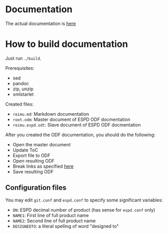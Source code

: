 # Documentation

The actual documentation is [here](reimu.md)

# How to build documentation

Just run `./build`.

Prerequisites:
* sed
* pandoc
* zip, unzip
* xmlstarlet

Created files:
* `reimu.md`: Markdown documentation
* `root.odm`: Master document of ESPD ODF docmentation
* `reimu.espd.odt`: Slave document of ESPD ODF docmentation

After you created the ODF documentation, you should do the following:
* Open the master document
* Update ToC
* Export file to ODF
* Open resulting ODF
* Break links as specified [here](https://wiki.openoffice.org/wiki/Documentation/OOo3_User_Guides/Writer_Guide/Creating_one_file_from_a_master_document)
* Save resulting ODF

## Configuration files

You may edit `git.conf` and `espd.conf` to specify some significant variables:
* `DN`: ESPD decimal number of product (has sense for `espd.conf` only)
* `NAME1`: First line of full product name
* `NAME2`: Second line of full product name
* `DESIGNEDTO`: a literal spelling of word "designed to"
